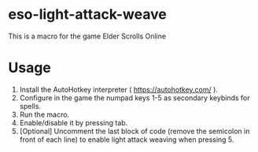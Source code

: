 # eso-light-attack-weave
This is a macro for the game Elder Scrolls Online

# Usage #
1. Install the AutoHotkey interpreter ( https://autohotkey.com/ ).
2. Configure in the game the numpad keys 1-5 as secondary keybinds for spells.
3. Run the macro.
4. Enable/disable it by pressing tab.
5. \[Optional\] Uncomment the last block of code (remove the semicolon in front of each line) to enable light attack weaving when pressing 5.

